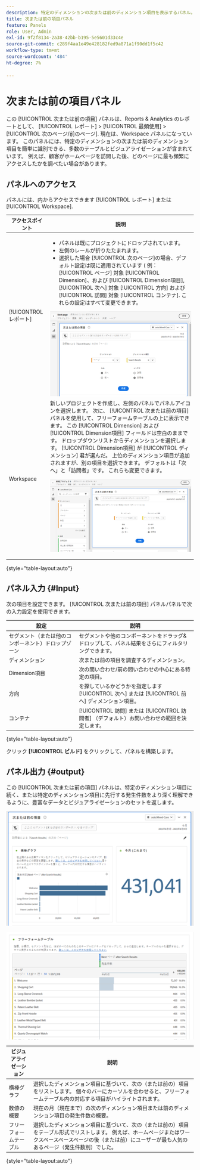 ```yaml
---
description: 特定のディメンションの次または前のディメンション項目を表示するパネル。
title: 次または前の項目パネル
feature: Panels
role: User, Admin
exl-id: 9f2f8134-2a38-42bb-b195-5e5601d33c4e
source-git-commit: c289f4aa1e49e428182fed9a871a1f90dd1f5c42
workflow-type: tm+mt
source-wordcount: '484'
ht-degree: 7%

---
```


# 次または前の項目パネル

この [!UICONTROL 次または前の項目] パネルは、Reports &amp; Analytics のレポートとして、 [!UICONTROL レポート] > [!UICONTROL 最頻使用] > [!UICONTROL 次のページ/前のページ]. 現在は、Workspace パネルになっています。 このパネルには、特定のディメンションの次または前のディメンション項目を簡単に識別できる、多数のテーブルとビジュアライゼーションが含まれています。 例えば、顧客がホームページを訪問した後、どのページに最も頻繁にアクセスしたかを調べたい場合があります。

## パネルへのアクセス

パネルには、内からアクセスできます [!UICONTROL レポート] または [!UICONTROL Workspace].

| アクセスポイント | 説明 |
| --- | --- |
| [!UICONTROL レポート] | <ul><li>パネルは既にプロジェクトにドロップされています。</li><li>左側のレールが折りたたまれます。</li><li>選択した場合 [!UICONTROL 次のページ]の場合、デフォルト設定は既に適用されています ( 例： [!UICONTROL ページ] 対象 [!UICONTROL Dimension]、および [!UICONTROL Dimension項目], [!UICONTROL 次へ] 対象 [!UICONTROL 方向] および [!UICONTROL 訪問] 対象 [!UICONTROL コンテナ]. これらの設定はすべて変更できます。</li></ul>![次/前のパネル](assets/next-previous.png) |
| Workspace | 新しいプロジェクトを作成し、左側のパネルでパネルアイコンを選択します。 次に、 [!UICONTROL 次または前の項目] パネルを使用して、フリーフォームテーブルの上に表示できます。 この [!UICONTROL Dimension] および [!UICONTROL Dimension項目] フィールドは空白のままです。 ドロップダウンリストからディメンションを選択します。 [!UICONTROL Dimension項目] が [!UICONTROL ディメンション] 君が選んだ。 上位のディメンション項目が追加されますが、別の項目を選択できます。 デフォルトは「次へ」と「訪問者」です。 これらも変更できます。<p>![次/前のパネル](assets/next-previous2.png) |

{style=&quot;table-layout:auto&quot;}

## パネル入力 {#Input}

次の項目を設定できます。 [!UICONTROL 次または前の項目] パネルパネルで次の入力設定を使用できます。

| 設定 | 説明 |
| --- | --- |
| セグメント（または他のコンポーネント）ドロップゾーン | セグメントや他のコンポーネントをドラッグ&amp;ドロップして、パネル結果をさらにフィルタリングできます。 |
| ディメンション | 次または前の項目を調査するディメンション。 |
| Dimension項目 | 次の問い合わせ/前の問い合わせの中心にある特定の項目。 |
| 方向 | を探しているかどうかを指定します [!UICONTROL 次へ] または [!UICONTROL 前へ] ディメンション項目。 |
| コンテナ | [!UICONTROL 訪問] または [!UICONTROL 訪問者] （デフォルト）お問い合わせの範囲を決定します。 |

{style=&quot;table-layout:auto&quot;}

クリック **[!UICONTROL ビルド]** をクリックして、パネルを構築します。

## パネル出力 {#output}

この [!UICONTROL 次または前の項目] パネルは、特定のディメンション項目に続く、または特定のディメンション項目に先行する発生件数をより深く理解できるように、豊富なデータとビジュアライゼーションのセットを返します。

![次/前のパネル出力](assets/next-previous-output.png)

![次/前のパネル出力](assets/next-previous-output2.png)

| ビジュアライゼーション | 説明 |
| --- | --- |
| 横棒グラフ | 選択したディメンション項目に基づいて、次の（または前の）項目をリストします。 個々のバーにカーソルを合わせると、フリーフォームテーブル内の対応する項目がハイライトされます。 |
| 数値の概要 | 現在の月（現在まで）の次のディメンション項目または前のディメンション項目の発生件数の概要。 |
| フリーフォームテーブル | 選択したディメンション項目に基づいて、次の（または前の）項目をテーブル形式でリストします。 例えば、ホームページまたはワークスペースペースページの後（または前）にユーザーが最も人気のあるページ（発生件数別）でした。 |

{style=&quot;table-layout:auto&quot;}
